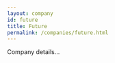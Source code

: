 ```yaml
---
layout: company
id: future
title: Future
permalink: /companies/future.html
---
```


Company details...